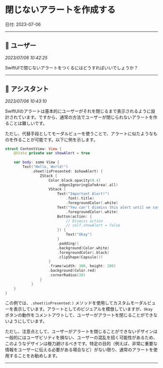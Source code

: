 # 閉じないアラートを作成する

日付: 2023-07-06

---

## 👤 ユーザー
*2023/07/06 10:42:25*

SwiftUIで閉じないアラートをつくるにはどうすればいいでしょうか？

---

## 🤖 アシスタント
*2023/07/06 10:43:10*

SwiftUIのアラートは基本的にユーザーがそれを閉じるまで表示されるように設計されています。ですから、通常の方法でユーザーが閉じられないアラートを作ることは難しいです。

ただし、代替手段としてモーダルビューを使うことで、アラートに似たようなものを作ることが可能です。以下に例を示します。

```swift
struct ContentView: View {
    @State private var showAlert = true
    
    var body: some View {
        Text("Hello, World!")
            .sheet(isPresented: $showAlert) {
                ZStack {
                    Color.black.opacity(0.4)
                        .edgesIgnoringSafeArea(.all)
                    VStack {
                        Text("Important Alert!")
                            .font(.title)
                            .foregroundColor(.white)
                        Text("You can't dismiss this alert until we say so.")
                            .foregroundColor(.white)
                        Button(action: {
                            // Dismiss action
                            // self.showAlert = false
                        }) {
                            Text("Okay")
                        }
                        .padding()
                        .background(Color.white)
                        .foregroundColor(.black)
                        .clipShape(Capsule())
                    }
                    .frame(width: 300, height: 200)
                    .background(Color.red)
                    .cornerRadius(20)
                }
            }
    }
}
```
この例では、`.sheet(isPresented:)` メソッドを使用してカスタムモーダルビューを表示しています。アラートとしてのビジュアルを模倣していますが、`Okay` ボタンの動作をコメントアウトして、ユーザーがアラートを閉じることができないようにしています。

ただし、注意点として、ユーザーがアラートを閉じることができないデザインは一般的にはユーザビリティを損ない、ユーザーの混乱を招く可能性があるため、このようなデザインは極力避けるべきです。特定の目的（例えば、非常に重要な情報をユーザーに伝える必要がある場合など）がない限り、通常のアラートを使用することをお勧めします。

---
